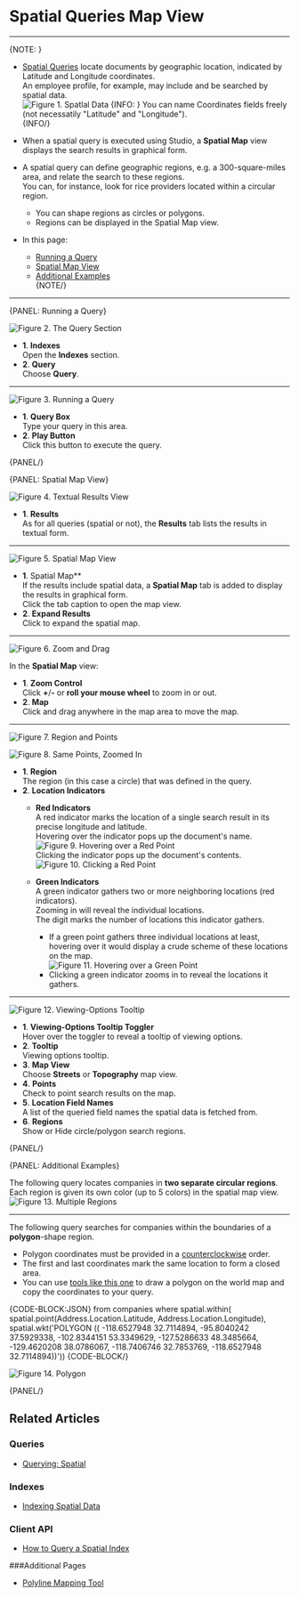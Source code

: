 ﻿# Spatial Queries Map View
---

{NOTE: }

* [Spatial Queries](../../../../indexes/querying/spatial) 
  locate documents by geographic location, indicated by Latitude 
  and Longitude coordinates.  
  An employee profile, for example, may include and be searched 
  by spatial data.  
  ![Figure 1. Spatlal Data](images/spatial-map-view-query-1.png "Figure 1. Spatlal Data")
  {INFO: }
  You can name Coordinates fields freely (not necessatily "Latitude" and "Longitude").  
  {INFO/}

* When a spatial query is executed using Studio, a **Spatial Map** view 
  displays the search results in graphical form.  

* A spatial query can define geographic regions, e.g. a 300-square-miles area, 
  and relate the search to these regions.  
  You can, for instance, look for rice providers located within 
  a circular region.  
   * You can shape regions as circles or polygons.  
   * Regions can be displayed in the Spatial Map view.  

* In this page:  
  * [Running a Query](../../../../studio/database/indexes/querying/spatial-queries-map-view#running-a-query)  
  * [Spatial Map View](../../../../studio/database/indexes/querying/spatial-queries-map-view#spatial-map-view)  
  * [Additional Examples](../../../../studio/database/indexes/querying/spatial-queries-map-view#additional-examples)  
{NOTE/}

---

{PANEL: Running a Query}

![Figure 2. The Query Section](images/spatial-map-view-query-2.png "Figure 2. The Query Section")

* **1**. **Indexes**  
  Open the **Indexes** section.  
* **2**. **Query**  
  Choose **Query**.  

---

![Figure 3. Running a Query](images/spatial-map-view-query-3.png "Figure 3. Running a Query")

* **1**. **Query Box**  
  Type your query in this area.  
* **2**. **Play Button**  
  Click this button to execute the query.  

{PANEL/}

{PANEL: Spatial Map View}

![Figure 4. Textual Results View](images/spatial-map-view-query-4.png "Figure 4. Textual Results View")

* **1**. **Results**  
  As for all queries (spatial or not), the **Results** tab lists the results in textual form.  

---

![Figure 5. Spatial Map View](images/spatial-map-view-query-5.png "Figure 5. Spatial Map View")

* **1**. Spatial Map**  
  If the results include spatial data, a **Spatial Map** tab is added 
  to display the results in graphical form.  
  Click the tab caption to open the map view.  
* **2**. **Expand Results**  
  Click to expand the spatial map.  

---

![Figure 6. Zoom and Drag](images/spatial-map-view-query-6.png "Figure 6. Zoom and Drag")

In the **Spatial Map** view:  

* **1**. **Zoom Control**  
  Click **+**/**-** or **roll your mouse wheel** to zoom in or out.  
* **2**. **Map**  
  Click and drag anywhere in the map area to move the map.  

---

![Figure 7. Region and Points](images/spatial-map-view-query-7.png "Figure 7. Region and Points")

![Figure 8. Same Points, Zoomed In](images/spatial-map-view-query-8.png "Figure 8. Same Points, Zoomed In")

* **1**. **Region**  
  The region (in this case a circle) that was defined in the query.  
* **2**. **Location Indicators**  
  * **Red Indicators**  
    A red indicator marks the location of a single search result in its precise 
    longitude and latitude.  
    Hovering over the indicator pops up the document's name.  
    ![Figure 9. Hovering over a Red Point](images/spatial-map-view-query-9.png "Figure 9. Hovering over a Red Point")  
    Clicking the indicator pops up the document's contents.  
    ![Figure 10. Clicking a Red Point](images/spatial-map-view-query-10.png "Figure 10. Clicking a Red Point")  

  * **Green Indicators**  
    A green indicator gathers two or more neighboring locations (red indicators).  
    Zooming in will reveal the individual locations.  
    The digit marks the number of locations this indicator gathers.  
     * If a green point gathers three individual locations at least, hovering over it 
       would display a crude scheme of these locations on the map.  
       ![Figure 11. Hovering over a Green Point](images/spatial-map-view-query-11.png "Figure 11. Hovering over a Green Point")  
     * Clicking a green indicator zooms in to reveal the locations it gathers.  

---

![Figure 12. Viewing-Options Tooltip](images/spatial-map-view-query-12.png "Figure 12. Viewing-Options Tooltip")

* **1**. **Viewing-Options Tooltip Toggler**  
  Hover over the toggler to reveal a tooltip of viewing options.  
* **2**. **Tooltip**  
  Viewing options tooltip.  
* **3**. **Map View**  
  Choose **Streets** or **Topography** map view.  
* **4**. **Points**  
  Check to point search results on the map.  
* **5**. **Location Field Names**  
  A list of the queried field names the spatial data is fetched from.  
* **6**. **Regions**  
  Show or Hide circle/polygon search regions.  

{PANEL/}

{PANEL: Additional Examples}

The following query locates companies in **two separate circular regions**.  
Each region is given its own color (up to 5 colors) in the spatial map view.  
![Figure 13. Multiple Regions](images/spatial-map-view-query-13.png "Figure 13. Multiple Regions")

---

The following query searches for companies within the boundaries of a **polygon**-shape region.  

* Polygon coordinates must be provided in a [counterclockwise](../../../../indexes/querying/spatial#advanced-search) order.  
* The first and last coordinates mark the same location to form a closed area.  
* You can use [tools like this one](https://www.keene.edu/campus/maps/tool/) 
  to draw a polygon on the world map and copy the coordinates to your query.  

{CODE-BLOCK:JSON}
from companies 
where 
spatial.within(
    spatial.point(Address.Location.Latitude, Address.Location.Longitude), 
    spatial.wkt('POLYGON ((
    -118.6527948 32.7114894, 
    -95.8040242 37.5929338, 
    -102.8344151 53.3349629, 
    -127.5286633 48.3485664, 
    -129.4620208 38.0786067, 
    -118.7406746 32.7853769, 
    -118.6527948 32.7114894))'))
{CODE-BLOCK/}

![Figure 14. Polygon](images/spatial-map-view-query-14.png "Figure 143. Polygon")

{PANEL/}

## Related Articles

### Queries
- [Querying: Spatial](../../../../indexes/querying/spatial)  

### Indexes
- [Indexing Spatial Data](../../../../indexes/indexing-spatial-data)  

### Client API
- [How to Query a Spatial Index](../../../../client-api/session/querying/how-to-query-a-spatial-index)  

###Additional Pages
- [Polyline Mapping Tool](https://www.keene.edu/campus/maps/tool/)
